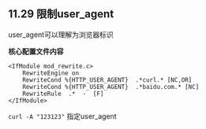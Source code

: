 ## 11.29 限制user_agent

user_agent可以理解为浏览器标识

**核心配置文件内容**

```
<IfModule mod_rewrite.c>
    RewriteEngine on
    RewriteCond %{HTTP_USER_AGENT}  .*curl.* [NC,OR]
    RewriteCond %{HTTP_USER_AGENT}  .*baidu.com.* [NC]
    RewriteRule  .*  -  [F]
</IfModule>
``` 

`curl -A "123123"` 指定user_agent